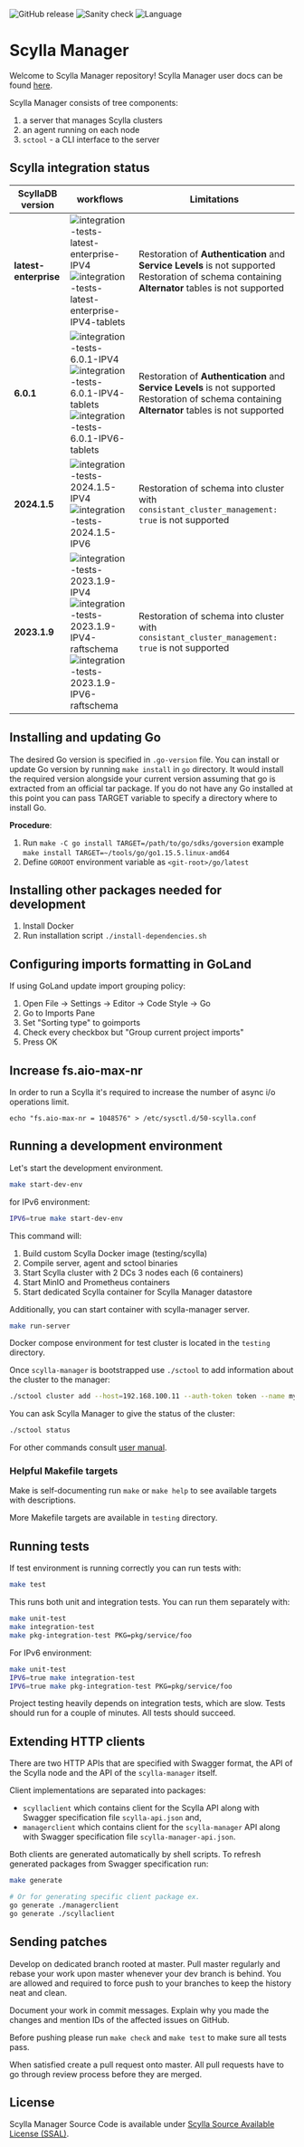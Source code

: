 ![GitHub release](https://img.shields.io/github/tag/scylladb/scylla-manager.svg?label=release)
![Sanity check](https://github.com/scylladb/scylla-manager/actions/workflows/sanity-checks.yml/badge.svg?branch=master)
![Language](https://img.shields.io/badge/Language-Go-blue.svg)

# Scylla Manager

Welcome to Scylla Manager repository!
Scylla Manager user docs can be found [here](https://manager.docs.scylladb.com/stable/).

Scylla Manager consists of tree components:

1. a server that manages Scylla clusters
2. an agent running on each node
3. `sctool` - a CLI interface to the server

## Scylla integration status

| ScyllaDB version      | workflows                                                                                                                              | Limitations                                                                                                                                           |
|-----------------------|----------------------------------------------------------------------------------------------------------------------------------------|-------------------------------------------------------------------------------------------------------------------------------------------------------|
| **latest-enterprise** | ![integration-tests-latest-enterprise-IPV4]<br/>![integration-tests-latest-enterprise-IPV4-tablets]                                    | Restoration of **Authentication** and **Service Levels** is not supported<br/>Restoration of schema containing **Alternator** tables is not supported |
| **6.0.1**             | ![integration-tests-6.0.1-IPV4]<br/>![integration-tests-6.0.1-IPV4-tablets]<br/>![integration-tests-6.0.1-IPV6-tablets]                | Restoration of **Authentication** and **Service Levels** is not supported<br/>Restoration of schema containing **Alternator** tables is not supported |
| **2024.1.5**          | ![integration-tests-2024.1.5-IPV4]<br/>![integration-tests-2024.1.5-IPV6]                                                              | Restoration of schema into cluster with `consistant_cluster_management: true` is not supported                                                        |
| **2023.1.9**          | ![integration-tests-2023.1.9-IPV4]<br/>![integration-tests-2023.1.9-IPV4-raftschema]<br/>![integration-tests-2023.1.9-IPV6-raftschema] | Restoration of schema into cluster with `consistant_cluster_management: true` is not supported                                                        |

[integration-tests-2023.1.9-IPV4]: https://github.com/scylladb/scylla-manager/actions/workflows/integration-tests-2023.1.9-IPV4.yaml/badge.svg?branch=master
[integration-tests-2023.1.9-IPV4-raftschema]: https://github.com/scylladb/scylla-manager/actions/workflows/integration-tests-2023.1.9-IPV4-raftschema.yaml/badge.svg?branch=master
[integration-tests-2023.1.9-IPV6-raftschema]: https://github.com/scylladb/scylla-manager/actions/workflows/integration-tests-2023.1.9-IPV6-raftschema.yaml/badge.svg?branch=master
[integration-tests-2024.1.5-IPV4]: https://github.com/scylladb/scylla-manager/actions/workflows/integration-tests-2024.1.5-IPV4.yaml/badge.svg?branch=master
[integration-tests-2024.1.5-IPV6]: https://github.com/scylladb/scylla-manager/actions/workflows/integration-tests-2024.1.5-IPV6.yaml/badge.svg?branch=master
[integration-tests-6.0.1-IPV4]: https://github.com/scylladb/scylla-manager/actions/workflows/integration-tests-6.0.1-IPV4.yaml/badge.svg?branch=master
[integration-tests-6.0.1-IPV4-tablets]: https://github.com/scylladb/scylla-manager/actions/workflows/integration-tests-6.0.1-IPV4-tablets.yaml/badge.svg?branch=master
[integration-tests-6.0.1-IPV6-tablets]: https://github.com/scylladb/scylla-manager/actions/workflows/integration-tests-6.0.1-IPV6-tablets.yaml/badge.svg?branch=master
[integration-tests-latest-enterprise-IPV4]: https://github.com/scylladb/scylla-manager/actions/workflows/integration-tests-latest-enterprise-IPV4.yaml/badge.svg?branch=master
[integration-tests-latest-enterprise-IPV4-tablets]: https://github.com/scylladb/scylla-manager/actions/workflows/integration-tests-latest-enterprise-IPV4-tablets.yaml/badge.svg?branch=master

## Installing and updating Go

The desired Go version is specified in `.go-version` file.
You can install or update Go version by running `make install` in `go` directory.
It would install the required version alongside your current version assuming that go is extracted from an official tar package.
If you do not have any Go installed at this point you can pass TARGET variable to specify a directory where to install Go. 

**Procedure**:

1. Run `make -C go install TARGET=/path/to/go/sdks/goversion` example `make install TARGET=~/tools/go/go1.15.5.linux-amd64`
2. Define `GOROOT` environment variable as `<git-root>/go/latest`

## Installing other packages needed for development

1. Install Docker
2. Run installation script `./install-dependencies.sh`

## Configuring imports formatting in GoLand

If using GoLand update import grouping policy:

1. Open File -> Settings -> Editor -> Code Style -> Go
2. Go to Imports Pane
3. Set "Sorting type" to goimports
4. Check every checkbox but "Group current project imports"
5. Press OK

## Increase fs.aio-max-nr

In order to run a Scylla it's required to increase the number of async i/o operations limit. 

```
echo "fs.aio-max-nr = 1048576" > /etc/sysctl.d/50-scylla.conf
```

## Running a development environment

Let's start the development environment.

```bash
make start-dev-env
```

for IPv6 environment:
```bash
IPV6=true make start-dev-env
```

This command will:
1. Build custom Scylla Docker image (testing/scylla)
2. Compile server, agent and sctool binaries
3. Start Scylla cluster with 2 DCs 3 nodes each (6 containers)
4. Start MinIO and Prometheus containers
5. Start dedicated Scylla container for Scylla Manager datastore

Additionally, you can start container with scylla-manager server.
```bash
make run-server
```

Docker compose environment for test cluster is located in the `testing` directory.

Once `scylla-manager` is bootstrapped use `./sctool` to add information about the cluster to the manager:

```bash
./sctool cluster add --host=192.168.100.11 --auth-token token --name my-cluster 
```

You can ask Scylla Manager to give the status of the cluster:

```bash
./sctool status
```

For other commands consult [user manual](https://docs.scylladb.com/operating-scylla/manager/).

### Helpful Makefile targets

Make is self-documenting run `make` or `make help` to see available targets with descriptions.

More Makefile targets are available in `testing` directory.

## Running tests

If test environment is running correctly you can run tests with:

```bash
make test
```

This runs both unit and integration tests. You can run them separately with:

```bash
make unit-test
make integration-test
make pkg-integration-test PKG=pkg/service/foo
```

For IPv6 environment:
```bash
make unit-test
IPV6=true make integration-test
IPV6=true make pkg-integration-test PKG=pkg/service/foo
```

Project testing heavily depends on integration tests, which are slow.
Tests should run for a couple of minutes.
All tests should succeed.

## Extending HTTP clients

There are two HTTP APIs that are specified with Swagger format, the API of the Scylla node and the API of the `scylla-manager` itself.

Client implementations are separated into packages:

- `scyllaclient` which contains client for the Scylla API along with Swagger specification file `scylla-api.json` and,
- `managerclient` which contains client for the `scylla-manager` API along with Swagger specification file `scylla-manager-api.json`.

Both clients are generated automatically by shell scripts.
To refresh generated packages from Swagger specification run:

```bash
make generate

# Or for generating specific client package ex.
go generate ./managerclient
go generate ./scyllaclient
```

## Sending patches

Develop on dedicated branch rooted at master.
Pull master regularly and rebase your work upon master whenever your dev branch is behind.
You are allowed and required to force push to your branches to keep the history neat and clean.

Document your work in commit messages.
Explain why you made the changes and mention IDs of the affected issues on GitHub.

Before pushing please run `make check` and `make test` to make sure all tests pass.

When satisfied create a pull request onto master.
All pull requests have to go through review process before they are merged.

## License

Scylla Manager Source Code is available under [Scylla Source Available License (SSAL)](https://www.scylladb.com/scylla-source-available-license/).
